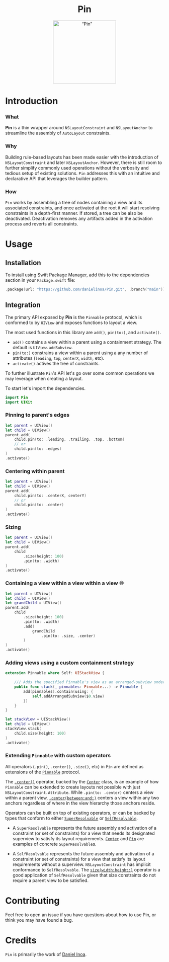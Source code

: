 <h1 align=center>Pin</h1>
<p align="center">
    <img src="https://user-images.githubusercontent.com/972877/143309795-78be2e80-05bd-4871-8a0c-2dcf4eb7cd4b.jpg" width="200" max-width="90%" alt=“Pin” />
</p>

# Introduction

### What
**Pin** is a thin wrapper around `NSLayoutConstraint` and `NSLayoutAnchor` to streamline the assembly of `AutoLayout` constraints.

### Why
Building rule-based layouts has been made easier with the introduction of `NSLayoutConstraint` and later `NSLayoutAnchor`. However, there is still room to further simplify commonly used operations without the verbosity and tedious setup of existing solutions. `Pin` addresses this with an intuitive and declarative API that leverages the builder pattern.

### How
`Pin` works by assembling a tree of nodes containing a view and its associated constraints, and once activated at the root it will start resolving constraints in a depth-first manner. If stored, a tree can be also be deactivated. Deactivation removes any artifacts added in the activation process and reverts all constraints.

# Usage

## Installation

To install using Swift Package Manager, add this to the dependencies section in your `Package.swift` file:

```swift
.package(url: "https://github.com/danielinoa/Pin.git", .branch("main"))
```

## Integration

The primary API exposed by **Pin** is the `Pinnable` protocol, which is conformed to by `UIView` and exposes functions to layout a view.

The most used functions in this library are `add()`, `pin(to:)`, and `activate()`. 

- `add()` contains a view within a parent using a containment strategy. The default is `UIView.addSubview`.
- `pin(to:)` constrains a view within a parent using a any number of attributes (`leading`, `top`, `centerX`, `width`, etc).
- `activate()` actives the tree of constraints.

To further illustrate `Pin`'s API let's go over some common operations we may leverage when creating a layout.

To start let's import the dependencies.
```swift
import Pin
import UIKit
```

### Pinning to parent's edges

```swift
let parent = UIView()
let child = UIView()
parent.add(
    child.pin(to: .leading, .trailing, .top, .bottom) 
    // or 
    child.pin(to: .edges)
)
.activate()
``` 

### Centering within parent

```swift
let parent = UIView()
let child = UIView()
parent.add(
    child.pin(to: .centerX, centerY) 
    // or 
    child.pin(to: .center)
)
.activate()
``` 

### Sizing

```swift
let parent = UIView()
let child = UIView()
parent.add(
    child
        .size(height: 100)
        .pin(to: .width)
)
.activate()
```

### Containing a view within a view within a view ♾

```swift
let parent = UIView()
let child = UIView()
let grandChild = UIView()
parent.add(
    child
        .size(height: 100)
        .pin(to: .width)
        .add(
            grandChild
                .pin(to: .size, .center)
        )
)
.activate()
```

### Adding views using a custom containment strategy

```swift
extension Pinnable where Self: UIStackView {

    /// Adds the specified Pinnable's view as an arranged-subview under this `UIStackView`.
    public func stack(_ pinnables: Pinnable...) -> Pinnable {
        add(pinnables).contain(using: {
            self.addArrangedSubview($0.view)
        })
    }
}

let stackView = UIStackView()
let child = UIView()
stackView.stack(
    child.size(height: 100)
)
.activate()
```

### Extending `Pinnable` with custom operators

All operators (`.pin()`, `.center()`, `.size()`, etc) in `Pin` are defined as extensions of the [`Pinnable`](https://github.com/danielinoa/Pin/blob/main/Sources/Pin/Core/Pinnable.swift) protocol.

The [`.center()`](https://github.com/danielinoa/Pin/blob/main/Sources/Pin/Extensions/Resolvables/Pinnable%2BCenter.swift) operator, backed by the [`Center`](https://github.com/danielinoa/Pin/blob/main/Sources/Pin/Extensions/Resolvables/Pinnable%2BCenter.swift) class, is an example of how `Pinnable` can be extended to create layouts not possible with just `NSLayoutConstraint.Attribute`. While `.pin(to: .center)` centers a view within a parent view, [`.center(between:and:)`](https://github.com/danielinoa/Pin/blob/main/Sources/Pin/Extensions/Resolvables/Pinnable%2BCenter.swift) centers a view within any two anchors regardless of where in the view hierarchy those anchors reside.

Operators can be built on top of existing operators, or can be backed by types that conform to either [`SuperResolvable`](https://github.com/danielinoa/Pin/blob/main/Sources/Pin/Core/SuperResolvable.swift) or [`SelfResolvable`](https://github.com/danielinoa/Pin/blob/main/Sources/Pin/Core/SelfResolvable.swift).

- A `SuperResolvable` represents the future assembly and activation of a constraint (or set of constraints) for a view that needs its designated superview to satisfy its layout requirements. [`Center`](https://github.com/danielinoa/Pin/blob/main/Sources/Pin/Extensions/Resolvables/Pinnable%2BCenter.swift) and [`Pin`](https://github.com/danielinoa/Pin/blob/main/Sources/Pin/Extensions/Resolvables/Pinnable%2BPin.swift) are examples of concrete `SuperResolvable`s.

- A `SelfResolvable` represents the future assembly and activation of a constraint (or set of constraints) for a view that satisfy its layout requirements without a superview. `NSLayoutConstraint` has implicit conformance to `SelfResolvable`. 
The [`size(width:height:)`](https://github.com/danielinoa/Pin/blob/main/Sources/Pin/Extensions/Resolvables/Pinnable%2BSize.swift) operator is a good application of `SelfResolvable` given that size constraints do not require a parent view to be satisfied.

# Contributing

Feel free to open an issue if you have questions about how to use Pin, or think you may have found a bug.

# Credits

`Pin` is primarily the work of [Daniel Inoa](https://github.com/danielinoa).
